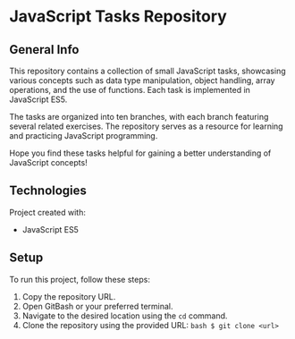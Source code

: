 # JavaScript Tasks Repository

## General Info
This repository contains a collection of small JavaScript tasks, showcasing various concepts such as data type manipulation, object handling, array operations, and the use of functions. Each task is implemented in JavaScript ES5.

The tasks are organized into ten branches, with each branch featuring several related exercises. The repository serves as a resource for learning and practicing JavaScript programming.

Hope you find these tasks helpful for gaining a better understanding of JavaScript concepts!

## Technologies
Project created with:
* JavaScript ES5

## Setup
To run this project, follow these steps:

1. Copy the repository URL.
2. Open GitBash or your preferred terminal.
3. Navigate to the desired location using the `cd` command.
4. Clone the repository using the provided URL:
   ``bash
   $ git clone <url>
   ``

